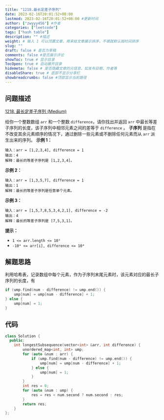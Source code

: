 ```yaml
---
title: "1218.最长定差子序列"
date: 2023-02-16T20:01:52+08:00
lastmod: 2023-02-16T20:01:52+08:00 #更新时间
author: ["zwyyy456"] #作者
categories: ["leetcode"]
tags: ["hash table"]
description: "" #描述
weight: # 输入 1 可以顶置文章，用来给文章展示排序，不填就默认按时间排序
slug: ""
draft: false # 是否为草稿
comments: false #是否展示评论
showToc: true # 显示目录
TocOpen: true # 自动展开目录
hidemeta: false # 是否隐藏文章的元信息，如发布日期、作者等
disableShare: true # 底部不显示分享栏
showbreadcrumbs: false #顶部显示当前路径
---
```

## 问题描述
[1218. 最长定差子序列 (Medium)](https://leetcode.cn/problems/longest-arithmetic-subsequence-of-given-difference/
)

给你一个整数数组 `arr` 和一个整数 `difference`，请你找出并返回 `arr`
中最长等差子序列的长度，该子序列中相邻元素之间的差等于 `difference` 。
**子序列** 是指在不改变其余元素顺序的情况下，通过删除一些元素或不删除任何元素而从 `arr` 派生出来的序列。
**示例 1：**
```
输入：arr = [1,2,3,4], difference = 1
输出：4
解释：最长的等差子序列是 [1,2,3,4]。
```
**示例 2：**
```
输入：arr = [1,3,5,7], difference = 1
输出：1
解释：最长的等差子序列是任意单个元素。
```
**示例 3：**
```
输入：arr = [1,5,7,8,5,3,4,2,1], difference = -2
输出：4
解释：最长的等差子序列是 [7,5,3,1]。
```
**提示：**
- `1 <= arr.length <= 10⁵`
- `-10⁴ <= arr[i], difference <= 10⁴`

## 解题思路
利用哈希表，记录数组中每个元素，作为子序列末尾元素时，该元素对应的最长子序列的长度，有

```cpp
if (ump.find(num - difference) != ump.end()) {
    ump[num] = ump[num - difference] + 1;
} else {
    ump[num] = 1;
}
```

## 代码
```cpp
class Solution {
  public:
    int longestSubsequence(vector<int> &arr, int difference) {
        unordered_map<int, int> ump;
        for (auto &num : arr) {
            if (ump.find(num - difference) != ump.end()) {
                ump[num] = ump[num - difference] + 1;
            } else {
                ump[num] = 1;
            }
        }
        int res = 0;
        for (auto &num : ump) {
            res = res < num.second ? num.second : res;
        }
        return res;
    }
};
```
